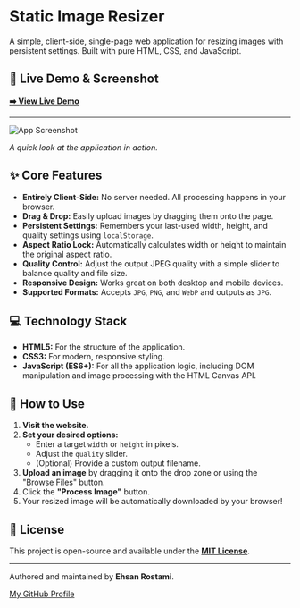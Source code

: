 # Static Image Resizer

A simple, client-side, single-page web application for resizing images with persistent settings. Built with pure HTML, CSS, and JavaScript.

## 🚀 Live Demo & Screenshot

**[➡️ View Live Demo](https://ehsan-rostami.github.io/tools/image-resizer/index.html)**

---

![App Screenshot](https://ehsan-rostami.github.io/tools/image-resizer/demo.png)

*A quick look at the application in action.*


## ✨ Core Features

- **Entirely Client-Side:** No server needed. All processing happens in your browser.
- **Drag & Drop:** Easily upload images by dragging them onto the page.
- **Persistent Settings:** Remembers your last-used width, height, and quality settings using `localStorage`.
- **Aspect Ratio Lock:** Automatically calculates width or height to maintain the original aspect ratio.
- **Quality Control:** Adjust the output JPEG quality with a simple slider to balance quality and file size.
- **Responsive Design:** Works great on both desktop and mobile devices.
- **Supported Formats:** Accepts `JPG`, `PNG`, and `WebP` and outputs as `JPG`.

## 💻 Technology Stack

- **HTML5:** For the structure of the application.
- **CSS3:** For modern, responsive styling.
- **JavaScript (ES6+):** For all the application logic, including DOM manipulation and image processing with the HTML Canvas API.

## 🚀 How to Use

1.  **Visit the website.**
2.  **Set your desired options:**
    - Enter a target `width` or `height` in pixels.
    - Adjust the `quality` slider.
    - (Optional) Provide a custom output filename.
3.  **Upload an image** by dragging it onto the drop zone or using the "Browse Files" button.
4.  Click the **"Process Image"** button.
5.  Your resized image will be automatically downloaded by your browser!

## 📜 License

This project is open-source and available under the **[MIT License](LICENSE)**.

---

Authored and maintained by **Ehsan Rostami**.

[My GitHub Profile](https://github.com/ehsan-rostami)
